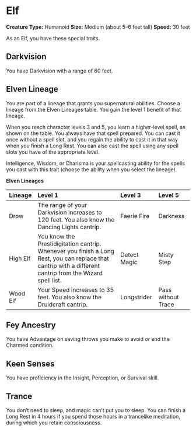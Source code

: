 # Elf

**Creature Type:** Humanoid
**Size:** Medium (about 5–6 feet tall)
**Speed:** 30 feet

As an Elf, you have these special traits.

## Darkvision
You have Darkvision with a range of 60 feet.

## Elven Lineage
You are part of a lineage that grants you supernatural abilities. Choose a lineage from the Elven Lineages table. You gain the level 1 benefit of that lineage.

When you reach character levels 3 and 5, you learn a higher-level spell, as shown on the table. You always have that spell prepared. You can cast it once without a spell slot, and you regain the ability to cast it in that way when you finish a Long Rest. You can also cast the spell using any spell slots you have of the appropriate level.

Intelligence, Wisdom, or Charisma is your spellcasting ability for the spells you cast with this trait (choose the ability when you select the lineage).

**Elven Lineages**

| Lineage   | Level 1              | Level 3         | Level 5 |
| :-------- | :------------------- | :-------------- | :------ |
| Drow      | The range of your Darkvision increases to 120 feet. You also know the Dancing Lights cantrip. | Faerie Fire     | Darkness |
| High Elf  | You know the Prestidigitation cantrip. Whenever you finish a Long Rest, you can replace that cantrip with a different cantrip from the Wizard spell list. | Detect Magic    | Misty Step |
| Wood Elf  | Your Speed increases to 35 feet. You also know the Druidcraft cantrip. | Longstrider     | Pass without Trace |

## Fey Ancestry
You have Advantage on saving throws you make to avoid or end the Charmed condition.

## Keen Senses
You have proficiency in the Insight, Perception, or Survival skill.

## Trance
You don’t need to sleep, and magic can’t put you to sleep. You can finish a Long Rest in 4 hours if you spend those hours in a trancelike meditation, during which you retain consciousness.